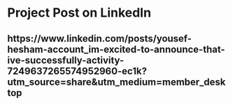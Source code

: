 <h1>Project Post on LinkedIn</h1>
<h2>https://www.linkedin.com/posts/yousef-hesham-account_im-excited-to-announce-that-ive-successfully-activity-7249637265574952960-ec1k?utm_source=share&utm_medium=member_desktop</h2>
